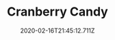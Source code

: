 ---
templateKey: blog-post
title: Cranberry Candy
type: cooking
energy: 125
health: 56
description: It's sweet enough to mask the bitter fruit., 
featuredpost: false
date: 2020-02-16T21:45:12.711Z
featuredimage: /img/Cranberry_Candy.png
sellPrice: 175
tags:
  - Cranberries
  - Apple
  - Sugar
  - edible
---
